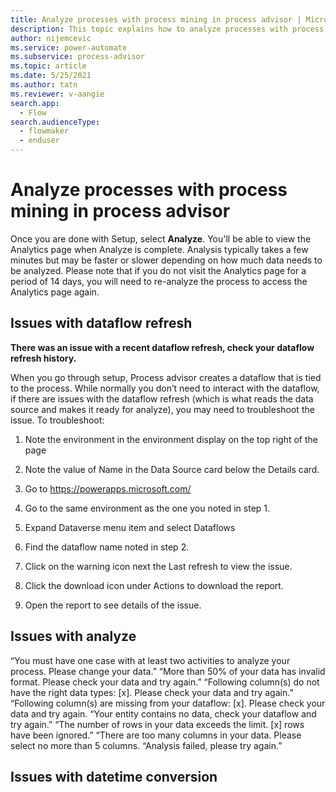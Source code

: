 ```yaml
---
title: Analyze processes with process mining in process advisor | Microsoft Docs
description: This topic explains how to analyze processes with process mining in process advisor.
author: nijemcevic 
ms.service: power-automate
ms.subservice: process-advisor
ms.topic: article
ms.date: 5/25/2021
ms.author: tatn
ms.reviewer: v-aangie
search.app: 
  - Flow
search.audienceType: 
  - flowmaker
  - enduser
---
```


# Analyze processes with process mining in process advisor

Once you are done with Setup, select **Analyze**. You'll be able to view the Analytics page when Analyze is complete. Analysis typically takes a few minutes but may be faster or slower depending on how much data needs to be analyzed.
Please note that if you do not visit the Analytics page for a period of 14 days, you will need to re-analyze the process to access the Analytics page again.

## Issues with dataflow refresh

**There was an issue with a recent dataflow refresh, check your dataflow refresh history.**

When you go through setup, Process advisor creates a dataflow that is tied to the process. While normally you don’t need to interact with the dataflow, if there are issues with the dataflow refresh (which is what reads the data source and makes it ready for analyze), you may need to troubleshoot the issue. To troubleshoot:
1.	Note the environment in the environment display on the top right of the page
 
2.	Note the value of Name in the Data Source card below the Details card.
3.	Go to https://powerapps.microsoft.com/
4.	Go to the same environment as the one you noted in step 1.
5.	Expand Dataverse menu item and select Dataflows
6.	Find the dataflow name noted in step 2.
7.	Click on the warning icon next the Last refresh to view the issue.
 
8.	Click the download icon under Actions to download the report.
 
9.	Open the report to see details of the issue.

## Issues with analyze

“You must have one case with at least two activities to analyze your process. Please change your data.”
“More than 50% of your data has invalid format. Please check your data and try again.”
“Following column(s) do not have the right data types: [x]. Please check your data and try again.”
“Following column(s) are missing from your dataflow: [x]. Please check your data and try again.
“Your entity contains no data, check your dataflow and try again.”
“The number of rows in your data exceeds the limit. [x] rows have been ignored.”
“There are too many columns in your data. Please select no more than 5 columns.
“Analysis failed, please try again.”

## Issues with datetime conversion

